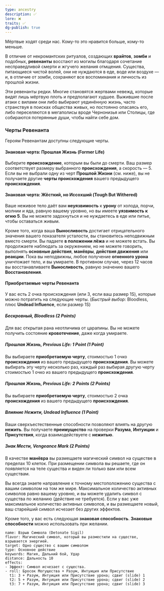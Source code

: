 ```yaml
---
type: ancestry
description: ✅
lore: ❌
traits: ✅
dg-publish: true
---
```


Мёртвые ходят среди нас. Кому-то это нравится больше, кому-то меньше.

В отличие от некромантских ритуалов, создающих **врайтов**, **зомби** и подобных, **ревенанты** восстают из могилы благодаря сочетание несправедливой смерти и жгучего желания отмщения. Существа, питающиеся чистой волей, они не нуждаются в еде, воде или воздухе — и, в отличие от зомби, сохраняют все воспоминания и личность из прошлой жизни.

Эти ревенанты редки. Многие становятся жертвами невежд, которые видят лишь мёртвую плоть и предполагают худшее. Выжившие после атаки с вилами они либо выбирают уединённую жизнь, часто странствуя в поисках общества живых, но постоянно опасаясь его, либо переселяются в мегаполисы вроде Чернонизья или Столицы, где собираются потерянные души, чтобы найти себе дом.

### Черты Ревенанта

Героям Ревенантам доступны следующие черты.

#### Знаковая черта: Прошлая Жизнь (Former Life)

Выберите **происхождение**, которым вы были до смерти. Ваш размер соответствует размеру выбранного **происхождения**, а скорость — 5. Если вы не выбрали одну из черт **Прошлой Жизни** (см. ниже), вы не получаете другие **черты происхождения** вашего предыдущего **происхождения**.

#### Знаковая черта: Жёсткий, но Иссохший (Tough But Withered)

Ваше неживое тело даёт вам **неуязвимость** к **урону** от холода, порчи, молнии и яда, равную вашему уровню, но вы имеете **уязвимость к огню 5**. Вы не можете задохнуться и не нуждаетесь в еде или питье, чтобы оставаться живым.

Кроме того, когда ваша **Выносливость** достигает отрицательного значения вашего показателя усталости, вы становитесь неподвижным вместо смерти. Вы падаете **в положении лёжа** и не можете встать. Вы продолжаете наблюдать за окружением, но не можете говорить, выполнять **основные действия**, **манёвры**, **действия движения** или **реакции**. Пока вы неподвижны, любое получение **огненного урона** уничтожает тело, и вы умираете. В противном случае, через 12 часов вы восстанавливаете **Выносливость**, равную значению вашего **Восстановления**.

#### Приобретаемые черты Ревенанта

У вас есть 2 очка происхождения (или 3, если ваш размер 1S), которые можно потратить на следующие черты. (_Быстрый выбор:_ Bloodless, плюс **Undead Influence**, если размер 1S)

##### Бескровный, Bloodless (2 Points)

Для вас открытая рана неотличима от царапины. Вы не можете получить состояние **кровотечение**, даже когда умираете.

##### Прошлая Жизнь, Previous Life: 1 Point (1 Point)

Вы выбираете **приобретаемую черту**, стоимостью 1 очко **происхождения** из вашего предыдущего **происхождения**. Вы можете выбирать эту черту несколько раз, каждый раз выбирая другую черту стоимостью 1 очко из вашего предыдущего **происхождения**.

##### Прошлая Жизнь, Previous Life: 2 Points (2 Points)

Вы выбираете **приобретаемую черту**, стоимостью 2 очка **происхождения** из вашего предыдущего **происхождения**.

##### Влияние Нежити, Undead Influence (1 Point)

Ваши сверхъестественные способности позволяют влиять на другую **нежить**. Вы получаете **преимущество** на проверки **Разума**, **Интуиции** и **Присутствия**, когда взаимодействуете с **нежитью**.

##### Знак Мести, Vengeance Mark (2 Points)

В качестве **манёвра** вы размещаете магический символ на существе в пределах 10 клеток. При размещении символа вы решаете, где он появляется на теле существа и виден ли только вам или всем существам.

Вы всегда знаете направление к точному местоположению существа с вашим символом на том же мире. Максимальное количество активных символов равно вашему уровню, и вы можете удалить символ с существа по желанию (действие не требуется). Если у вас уже максимальное количество активных символов, и вы размещаете новый, ваш старейший символ исчезает без других эффектов.

Кроме того, у вас есть следующая **знаковая способность**. **Знаковые способности** можно использовать при желании.

```ds-ab
name: Взрыв Символа (Detonate Sigil)
flavor: Магический символ, который вы разместили на существе, взрывается энергией.
target: Одно существо с вашим символом
type: Основное действие
keywords: Магия, Дальний бой, Удар
distance: Дальность 10
effects:
- Эффект: Символ исчезает с существа.
- roll: Бросок Могущества + Разум, Интуиция или Присутствие
  t1: 3 + Разум, Интуиция или Присутствие урона; сдвиг (slide) 1
  t2: 5 + Разум, Интуиция или Присутствие урона; сдвиг (slide) 2
  t3: 7 + Разум, Интуиция или Присутствие урона; сдвиг (slide) 3
```
